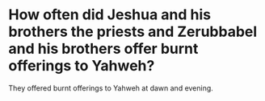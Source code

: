 # How often did Jeshua and his brothers the priests and Zerubbabel and his brothers offer burnt offerings to Yahweh?

They offered burnt offerings to Yahweh at dawn and evening.
